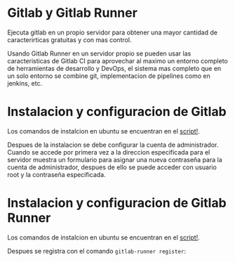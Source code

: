 # Gitlab y Gitlab Runner

Ejecuta gitlab en un propio servidor para obtener una mayor cantidad
de caracterirticas gratuitas y con mas control.

Usando Gitlab Runner en un servidor propio se pueden usar las caracteristicas
de Gitlab CI para aprovechar al maximo un entorno completo de herramientas de
desarrollo y DevOps, el sistema mas completo que en un solo entorno se combine
git, implementacion de pipelines como en jenkins, etc.

# Instalacion y configuracion de Gitlab

Los comandos de instalcion en ubuntu se encuentran en el [script!](./setup.sh).

Despues de la instalacion se debe configurar la cuenta de administrador.
Cuando se accede por primera vez a la direccion especificada para el
servidor muestra un formulario para asignar una nueva contraseña para
la cuenta de administrador, despues de ello se puede acceder con usuario root
y la contraseña especificada.

# Instalacion y configuracion de Gitlab Runner

Los comandos de instalcion en ubuntu se encuentran en el [script!](./gitlab-runner-setup.sh).

Despues se registra con el comando `gitlab-runner register`:

